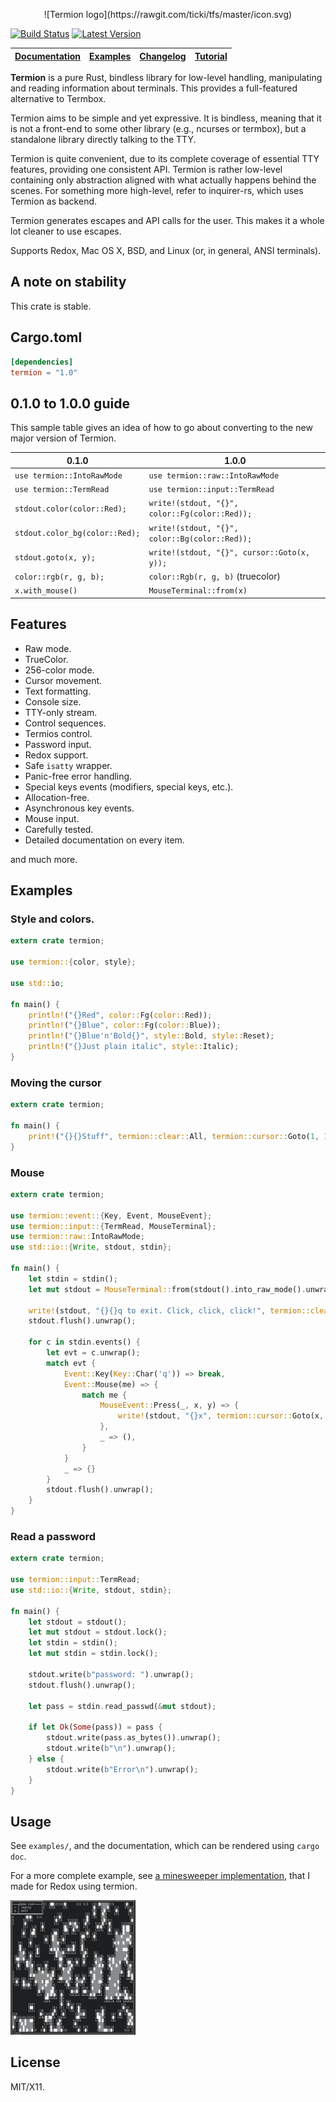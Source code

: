<p align="center">
![Termion logo](https://rawgit.com/ticki/tfs/master/icon.svg)

[![Build Status](https://travis-ci.org/ticki/termion.svg?branch=master)](https://travis-ci.org/ticki/termion) [![Latest Version](https://img.shields.io/crates/v/termion.svg)](https://crates.io/crates/termion)
</p>

[Documentation](https://docs.rs/termion) | [Examples](https://github.com/Ticki/termion/tree/master/examples) | [Changelog](https://github.com/Ticki/termion/tree/master/CHANGELOG.md) | [Tutorial](http://ticki.github.io/blog/making-terminal-applications-in-rust-with-termion/)
|----|----|----|----


**Termion** is a pure Rust, bindless library for low-level handling, manipulating
and reading information about terminals. This provides a full-featured
alternative to Termbox.

Termion aims to be simple and yet expressive. It is bindless, meaning that it
is not a front-end to some other library (e.g., ncurses or termbox), but a
standalone library directly talking to the TTY.

Termion is quite convenient, due to its complete coverage of essential TTY
features, providing one consistent API. Termion is rather low-level containing
only abstraction aligned with what actually happens behind the scenes. For
something more high-level, refer to inquirer-rs, which uses Termion as backend.

Termion generates escapes and API calls for the user. This makes it a whole lot
cleaner to use escapes.

Supports Redox, Mac OS X, BSD, and Linux (or, in general, ANSI terminals).

## A note on stability

This crate is stable.

## Cargo.toml

```toml
[dependencies]
termion = "1.0"
```

## 0.1.0 to 1.0.0 guide

This sample table gives an idea of how to go about converting to the new major
version of Termion.

| 0.1.0                          | 1.0.0
|--------------------------------|---------------------------
| `use termion::IntoRawMode`     | `use termion::raw::IntoRawMode`
| `use termion::TermRead`        | `use termion::input::TermRead`
| `stdout.color(color::Red);`    | `write!(stdout, "{}", color::Fg(color::Red));`
| `stdout.color_bg(color::Red);` | `write!(stdout, "{}", color::Bg(color::Red));`
| `stdout.goto(x, y);`           | `write!(stdout, "{}", cursor::Goto(x, y));`
| `color::rgb(r, g, b);`         | `color::Rgb(r, g, b)` (truecolor)
| `x.with_mouse()`               | `MouseTerminal::from(x)`

## Features

- Raw mode.
- TrueColor.
- 256-color mode.
- Cursor movement.
- Text formatting.
- Console size.
- TTY-only stream.
- Control sequences.
- Termios control.
- Password input.
- Redox support.
- Safe `isatty` wrapper.
- Panic-free error handling.
- Special keys events (modifiers, special keys, etc.).
- Allocation-free.
- Asynchronous key events.
- Mouse input.
- Carefully tested.
- Detailed documentation on every item.

and much more.

## Examples

### Style and colors.

```rust
extern crate termion;

use termion::{color, style};

use std::io;

fn main() {
    println!("{}Red", color::Fg(color::Red));
    println!("{}Blue", color::Fg(color::Blue));
    println!("{}Blue'n'Bold{}", style::Bold, style::Reset);
    println!("{}Just plain italic", style::Italic);
}
```

### Moving the cursor

```rust
extern crate termion;

fn main() {
    print!("{}{}Stuff", termion::clear::All, termion::cursor::Goto(1, 1));
}

```

### Mouse

```rust
extern crate termion;

use termion::event::{Key, Event, MouseEvent};
use termion::input::{TermRead, MouseTerminal};
use termion::raw::IntoRawMode;
use std::io::{Write, stdout, stdin};

fn main() {
    let stdin = stdin();
    let mut stdout = MouseTerminal::from(stdout().into_raw_mode().unwrap());

    write!(stdout, "{}{}q to exit. Click, click, click!", termion::clear::All, termion::cursor::Goto(1, 1)).unwrap();
    stdout.flush().unwrap();

    for c in stdin.events() {
        let evt = c.unwrap();
        match evt {
            Event::Key(Key::Char('q')) => break,
            Event::Mouse(me) => {
                match me {
                    MouseEvent::Press(_, x, y) => {
                        write!(stdout, "{}x", termion::cursor::Goto(x, y)).unwrap();
                    },
                    _ => (),
                }
            }
            _ => {}
        }
        stdout.flush().unwrap();
    }
}
```

### Read a password

```rust
extern crate termion;

use termion::input::TermRead;
use std::io::{Write, stdout, stdin};

fn main() {
    let stdout = stdout();
    let mut stdout = stdout.lock();
    let stdin = stdin();
    let mut stdin = stdin.lock();

    stdout.write(b"password: ").unwrap();
    stdout.flush().unwrap();

    let pass = stdin.read_passwd(&mut stdout);

    if let Ok(Some(pass)) = pass {
        stdout.write(pass.as_bytes()).unwrap();
        stdout.write(b"\n").unwrap();
    } else {
        stdout.write(b"Error\n").unwrap();
    }
}
```

## Usage

See `examples/`, and the documentation, which can be rendered using `cargo doc`.

For a more complete example, see [a minesweeper implementation](https://github.com/redox-os/games-for-redox/blob/master/src/minesweeper/main.rs), that I made for Redox using termion.

<img src="image.png" width="200">

## License

MIT/X11.
